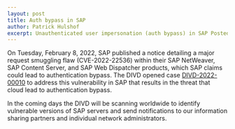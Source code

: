 ```yaml
---
layout: post
title: Auth bypass in SAP
author: Patrick Hulshof
excerpt: Unauthenticated user impersonation (auth bypass) in SAP Posted on 08 February 2022.
---
```


On Tuesday, February 8, 2022, SAP published a notice detailing a major request smuggling flaw (CVE-2022-22536) within their SAP NetWeaver, SAP Content Server, and SAP Web Dispatcher products, which SAP claims could lead to authentication bypass. The DIVD opened case [DIVD-2022-00010](https://csirt.divd.nl/cases/DIVD-2022-00010/) to address this vulnerability in SAP that results in the threat that cloud lead to authentication bypass.

In the coming days the DIVD will be scanning worldwide to identify vulnerable versions of SAP servers and send notifications to our information sharing partners and individual network administrators.
